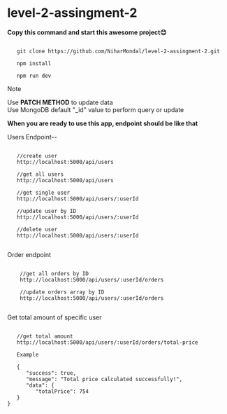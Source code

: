 # level-2-assingment-2

**Copy this command and start this awesome project😊**

```

   git clone https://github.com/NiharMondal/level-2-assingment-2.git

   npm install

   npm run dev

```

> [!NOTE]   
> Use **PATCH METHOD** to update data   
> Use MongoDB default "_id" value to perform query or update     

**When you are ready to use this app, endpoint should be like that**

Users Endpoint--

```

   //create user
   http://localhost:5000/api/users

   //get all users
   http://localhost:5000/api/users

   //get single user
   http://localhost:5000/api/users/:userId

   //update user by ID
   http://localhost:5000/api/users/:userId

   //delete user
   http://localhost:5000/api/users/:userId


```

Order endpoint

```

    //get all orders by ID
    http://localhost:5000/api/users/:userId/orders

    //update orders array by ID
    http://localhost:5000/api/users/:userId/orders


```

Get total amount of specific user

```

   //get total amount
   http://localhost:5000/api/users/:userId/orders/total-price

   Example

   {
      "success": true,
      "message": "Total price calculated successfully!",
      "data": {
         "totalPrice": 754
   }
}


```
